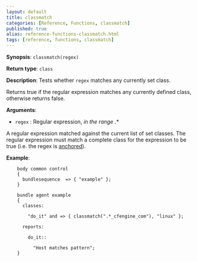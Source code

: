 ```yaml
---
layout: default
title: classmatch
categories: [Reference, Functions, classmatch]
published: true
alias: reference-functions-classmatch.html
tags: [reference, functions, classmatch]
---
```


**Synopsis**: `classmatch(regex)`

**Return type**: `class`

**Description**: Tests whether `regex` matches any currently set class.

Returns true if the regular expression matches any currently defined class, 
otherwise returns false.

**Arguments**:

* `regex` : Regular expression, *in the range* .\*

A regular expression matched against the current list of set classes. The 
regular expression must match a complete class for the expression to be true 
(i.e. the regex is 
[anchored](manuals-language-concepts-pattern-matching-and-referencing.html#Anchored-vs-unanchored-regular-expressions)).

**Example**:  
   

```cf3
    body common control
    {
      bundlesequence  => { "example" };
    }

    bundle agent example
    {     
      classes:

        "do_it" and => { classmatch(".*_cfengine_com"), "linux" }; 

      reports:

        do_it::

          "Host matches pattern";
    }
```

